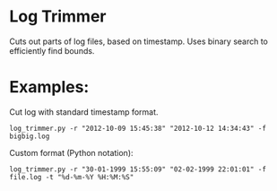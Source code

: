 # Log Trimmer
Cuts out parts of log files, based on timestamp. Uses binary search to efficiently find bounds.

# Examples:
Cut log with standard timestamp format.

```log_trimmer.py -r "2012-10-09 15:45:38" "2012-10-12 14:34:43" -f bigbig.log```

Custom format (Python notation):

```log_trimmer.py -r "30-01-1999 15:55:09" "02-02-1999 22:01:01" -f file.log -t "%d-%m-%Y %H:%M:%S"```
